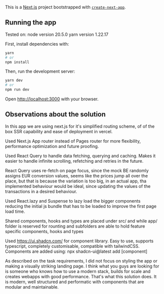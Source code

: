 This is a [Next.js](https://nextjs.org/) project bootstrapped with [`create-next-app`](https://github.com/vercel/next.js/tree/canary/packages/create-next-app).

## Running the app

Tested on:
node version 20.5.0
yarn version 1.22.17

First, install dependencies with:

```bash
yarn
# or
npm install
```

Then, run the development server:

```bash
yarn dev
# or
npm run dev
```

Open [http://localhost:3000](http://localhost:3000) with your browser.

## Observations about the solution

In this app we are using next.js for it's simplified routing scheme, of of the box SSR capability and ease of deployment in vercel.

Used Next.js App router instead of Pages router for more flexibility, performance optimization and future proofing.

Used React Query to handle data fetching, querying and caching. Makes it easier to handle infinite scrolling, refetching and retries in the future.

React Query uses re-fetch on page focus, since the mock BE randomly assigns EUR conversion values, seems like the prices jump all over the place, but that is because the variation is too big, in an actual app, tha implemented behaviour would be ideal, since updating the values of the transactions in a desired behaviour.

Used React.lazy and Suspense to lazy load the bigger components reducing the initial js bundle that has to be loaded to improve the first page load time.

Shared components, hooks and types are placed under src/ and while app/ folder is reserved for rounting and subfolders are able to hold feature specific components, hooks and types

Used https://ui.shadcn.com/ for component library. Easy to use, supports typescript, completely customisable, compatible with tailwindCSS. Components are added using: npx shadcn-ui@latest add \[component\]

As described on the task requirements, I did not focus on styling the app or making a visually striking landing page. I think what you guys are looking for is someone who knows how to use a modern stack, builds for scale and creates webapps with good performance. That's what this solution does. It is modern, well structured and performatic with components that are modular and maintainable.